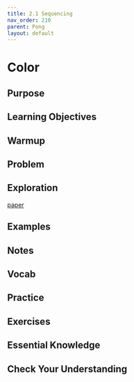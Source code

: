 ```yaml
---
title: 2.1 Sequencing
nav_order: 210
parent: Pong
layout: default
---
```


# Color

## Purpose

## Learning Objectives

## Warmup

## Problem

## Exploration

[paper](https://docs.google.com/document/d/1zGQMYxx9EiKMBuMnx0Gkocl-lRQx_-X8nw70CLDTdmk/edit?tab=t.0)

## Examples

## Notes

## Vocab

## Practice

## Exercises

## Essential Knowledge

## Check Your Understanding
